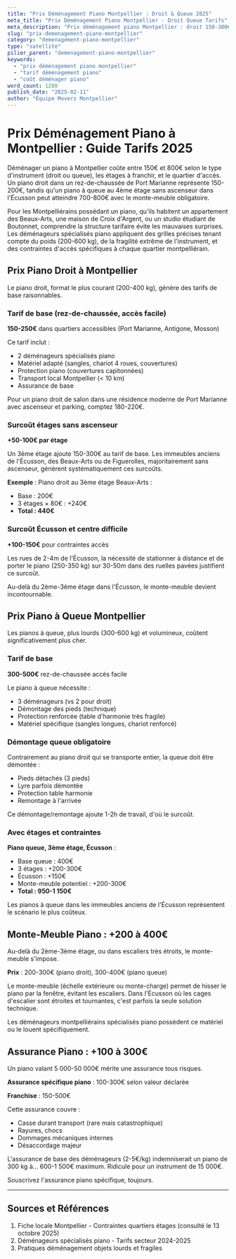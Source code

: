 ```yaml
---
title: "Prix Déménagement Piano Montpellier : Droit & Queue 2025"
meta_title: "Prix Déménagement Piano Montpellier - Droit Queue Tarifs"
meta_description: "Prix déménagement piano Montpellier : droit 150-300€, queue 300-800€. Étages, Écusson, assurance. Devis."
slug: "prix-demenagement-piano-montpellier"
category: "demenagement-piano-montpellier"
type: "satellite"
pilier_parent: "demenagement-piano-montpellier"
keywords:
  - "prix déménagement piano montpellier"
  - "tarif déménagement piano"
  - "coût déménager piano"
word_count: 1280
publish_date: "2025-02-11"
author: "Équipe Moverz Montpellier"
---
```


# Prix Déménagement Piano à Montpellier : Guide Tarifs 2025

Déménager un piano à Montpellier coûte entre 150€ et 800€ selon le type d'instrument (droit ou queue), les étages à franchir, et le quartier d'accès. Un piano droit dans un rez-de-chaussée de Port Marianne représente 150-200€, tandis qu'un piano à queue au 4ème étage sans ascenseur dans l'Écusson peut atteindre 700-800€ avec le monte-meuble obligatoire.

Pour les Montpelliérains possédant un piano, qu'ils habitent un appartement des Beaux-Arts, une maison de Croix d'Argent, ou un studio étudiant de Boutonnet, comprendre la structure tarifaire évite les mauvaises surprises. Les déménageurs spécialisés piano appliquent des grilles précises tenant compte du poids (200-600 kg), de la fragilité extrême de l'instrument, et des contraintes d'accès spécifiques à chaque quartier montpelliérain.

## Prix Piano Droit à Montpellier

Le piano droit, format le plus courant (200-400 kg), génère des tarifs de base raisonnables.

### Tarif de base (rez-de-chaussée, accès facile)

**150-250€** dans quartiers accessibles (Port Marianne, Antigone, Mosson)

Ce tarif inclut :
- 2 déménageurs spécialisés piano
- Matériel adapté (sangles, chariot 4 roues, couvertures)
- Protection piano (couvertures capitonnées)
- Transport local Montpellier (< 10 km)
- Assurance de base

Pour un piano droit de salon dans une résidence moderne de Port Marianne avec ascenseur et parking, comptez 180-220€.

### Surcoût étages sans ascenseur

**+50-100€ par étage**

Un 3ème étage ajoute 150-300€ au tarif de base. Les immeubles anciens de l'Écusson, des Beaux-Arts ou de Figuerolles, majoritairement sans ascenseur, génèrent systématiquement ces surcoûts.

**Exemple** : Piano droit au 3ème étage Beaux-Arts :
- Base : 200€
- 3 étages × 80€ : +240€
- **Total : 440€**

### Surcoût Écusson et centre difficile

**+100-150€** pour contraintes accès

Les rues de 2-4m de l'Écusson, la nécessité de stationner à distance et de porter le piano (250-350 kg) sur 30-50m dans des ruelles pavées justifient ce surcoût.

Au-delà du 2ème-3ème étage dans l'Écusson, le monte-meuble devient incontournable.

## Prix Piano à Queue Montpellier

Les pianos à queue, plus lourds (300-600 kg) et volumineux, coûtent significativement plus cher.

### Tarif de base

**300-500€** rez-de-chaussée accès facile

Le piano à queue nécessite :
- 3 déménageurs (vs 2 pour droit)
- Démontage des pieds (technique)
- Protection renforcée (table d'harmonie très fragile)
- Matériel spécifique (sangles longues, chariot renforcé)

### Démontage queue obligatoire

Contrairement au piano droit qui se transporte entier, la queue doit être démontée :
- Pieds détachés (3 pieds)
- Lyre parfois démontée
- Protection table harmonie
- Remontage à l'arrivée

Ce démontage/remontage ajoute 1-2h de travail, d'où le surcoût.

### Avec étages et contraintes

**Piano queue, 3ème étage, Écusson** :
- Base queue : 400€
- 3 étages : +200-300€
- Écusson : +150€
- Monte-meuble potentiel : +200-300€
- **Total : 950-1 150€**

Les pianos à queue dans les immeubles anciens de l'Écusson représentent le scénario le plus coûteux.

## Monte-Meuble Piano : +200 à 400€

Au-delà du 2ème-3ème étage, ou dans escaliers très étroits, le monte-meuble s'impose.

**Prix** : 200-300€ (piano droit), 300-400€ (piano queue)

Le monte-meuble (échelle extérieure ou monte-charge) permet de hisser le piano par la fenêtre, évitant les escaliers. Dans l'Écusson où les cages d'escalier sont étroites et tournantes, c'est parfois la seule solution technique.

Les déménageurs montpelliérains spécialisés piano possèdent ce matériel ou le louent spécifiquement.

## Assurance Piano : +100 à 300€

Un piano valant 5 000-50 000€ mérite une assurance tous risques.

**Assurance spécifique piano** : 100-300€ selon valeur déclarée

**Franchise** : 150-500€

Cette assurance couvre :
- Casse durant transport (rare mais catastrophique)
- Rayures, chocs
- Dommages mécaniques internes
- Désaccordage majeur

L'assurance de base des déménageurs (2-5€/kg) indemniserait un piano de 300 kg à... 600-1 500€ maximum. Ridicule pour un instrument de 15 000€.

Souscrivez l'assurance piano spécifique, toujours.

---

## Sources et Références

1. Fiche locale Montpellier - Contraintes quartiers étages (consulté le 13 octobre 2025)
2. Déménageurs spécialisés piano - Tarifs secteur 2024-2025
3. Pratiques déménagement objets lourds et fragiles

